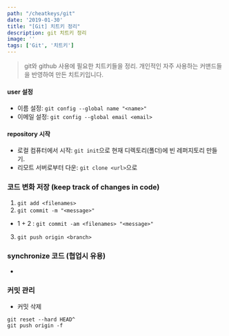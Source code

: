 ```yaml
---
path: "/cheatkeys/git"
date: '2019-01-30'
title: "[Git] 치트키 정리"
description: git 치트키 정리
image: ''
tags: ['Git', '치트키']
---
```

> git와 github 사용에 필요한 치트키들을 정리.
> 개인적인 자주 사용하는 커맨드들을 반영하여 만든 치트키입니다.

#### user 설정
- 이름 설정: `git config --global name "<name>"`
- 이메일 설정: `git config --global email <email>`

#### repository 시작
- 로컬 컴퓨터에서 시작: `git init`으로 현재 디렉토리(폴더)에 빈 레퍼지토리 만들기.
- 리모트 서버로부터 다운: `git clone <url>`으로 

### 코드 변화 저장 (keep track of changes in code)
1. `git add <filenames>`
2. `git commit -m "<message>"`
- 1 + 2 : `git commit -am <filenames> "<message>"`
3. `git push origin <branch>`

### synchronize 코드 (협업시 유용)
- 

### 커밋 관리
- 커밋 삭제
```git
git reset --hard HEAD^
git push origin -f
```